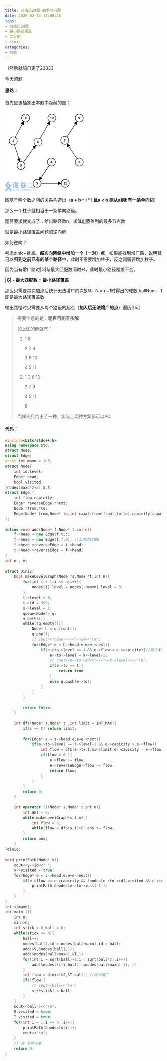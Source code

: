 ```yaml
---
title: 网络流24题-魔术球问题
date: 2020-02-13 11:08:35
tags: 
- 网络流24题 
- 最小路径覆盖 
- 二分图 
- dinic
categories: 
- 刷题
---
```


（然后就鸽日更了23333

今天的题



[洛谷P2765魔术球问题]: https://www.luogu.com.cn/problem/P2765	"P2765魔术球问题"



<!--more -->

#### 思路：

首先应该抽象出本题中隐藏的图：

<img src="网络流24题-魔术球问题/54357.png" alt="img" style="zoom: 67%;" />

图基于两个数之间的关系构造出（**a + b = i * i 且a < b 则从a到b有一条单向边**）

那么一个柱子就相当于一条单向路径。

题目要求就变成了：给出路径数n，求其能覆盖到的最多节点数

就是最小路径覆盖问题的逆向解

如何逆向？

考虑dinic+拆点。**每次向网络中增加一个（一对）点**，如果能找到增广路，说明其可以**归到之前已有的某个路径**中，此时不需要增加柱子，反之则需要增加柱子。

因为当有增广路时|G|与最大匹配数同时+1，此时最小路径覆盖不变。

**|G| - 最大匹配数 = 最小路径覆盖**

那么只需要每次加点后统计无法增广的次数N，N = n+1时得出的球数 ballNum - 1即是最大路径覆盖数

输出路径时只需要从每个路径的起点（**加入后无法增广的点**）遍历即可

> 需要注意的是：**题目可能有多解**
>
> 如上图的解就有：
>
> 1. 1 8 
>
>    2 7 9
>
>    3 6 10
>
>    4 5 11
>
> 2. 1 3 6 10
>
>    2 7 9
>
>    4 5 11
>
>    8
>
> 而样例只给出了一种，实际上两种方案都可以AC
>
#### 代码：

```c++
#include<bits/stdc++.h>
using namespace std;
struct Node;
struct Edge;
const int maxn = 1e5;
struct Node{
    int id,level;
    Edge* head;
    bool visited;
}nodes[maxn*2+2],S,T;
struct Edge {
    int flow,capicity;
    Edge* reverseEdge,*next;
    Node *from,*to;
    Edge(Node* from,Node* to,int capa):from(from),to(to),capicity(capa),flow(0),next(from->head){};// 初始化flow=0
};

inline void add(Node* f,Node* t,int c){
    f->head = new Edge(f,t,c);
    t->head = new Edge(t,f,0); //反向边容量0
    f->head->reverseEdge = t->head;
    t->head->reverseEdge = f->head;
}
int n , m;

struct Dinic{
    bool makeLevelGraph(Node *s,Node *t,int n){
        for(int i = 1;i <= n;i++){
            nodes[i].level = nodes[i+maxn].level = 0;
        }
        t->level = 0;
        t->id = 999;
        s->level = 1;
        queue<Node*> q;
        q.push(s);
        while(!q.empty()){
            Node* h = q.front();
            q.pop();
            // cout<<"head->"<<h->id<<"\n";
            for(Edge* e = h->head;e;e=e->next){
                if(e->to->level == 0 && e->flow < e->capicity){//两个条件：没有level、可增广
                    e->to->level = h->level+1;
                    // cout<<e->to->id<<"<--"<<h->level+1<<"\n";
                    if(e->to == t){
                        return true;
                    }
                    else q.push(e->to);
                }
            }
        }

        return false;
    }

    int dfs(Node* s,Node* t ,int limit = INT_MAX){
        if(s == t) return limit;
        
        for(Edge* e = s->head;e;e=e->next){
            if(e->to->level == s->level+1 && e->capicity > e->flow){
                int flow = dfs(e->to,t,min(limit,e->capicity - e->flow));
                if(flow > 0 ){
                    e->flow += flow;
                    e->reverseEdge->flow -= flow;
                    return flow;
                }
            }
        }
        return 0;
    }

    int operator ()(Node* s,Node* t,int n){
        int ans = 0;
        while(makeLevelGraph(s,t,n)){
            int flow = 0;
            while(flow = dfs(s,t)>0) ans += flow;
        }
        return ans;
    }
}dinic;

void printPath(Node* v){
    cout<<v->id<<" ";
    v->visited = true;
    for(Edge* e = v->head;e;e=e->next){
        if(e->flow == e->capicity && !nodes[e->to->id].visited && e->to->id!=0){
            printPath(&nodes[e->to->id<<1-1]);
        }
    }
}
int s[maxn];
int main (){
    int n;
    cin>>n;
    int stick = 0,ball = 0;
    while(stick <= n){
        ball++;
        nodes[ball].id = nodes[ball+maxn].id = ball;
        add(&S,&nodes[ball],1);
        add(&nodes[ball+maxn],&T,1);
        for(int i = sqrt(ball)+1;i < sqrt(ball*2);i++){
            add(&nodes[(i*i-ball)],&nodes[ball+maxn],1); //
        }
        int flow = dinic(&S,&T,ball); //每次增广
        if(!flow){
            // cout<<ball<<'\n';
            s[++stick] = ball;
        }
    } 
    cout<<ball-1<<"\n";
    S.visited = true;
    T.visited = true;
    for(int i = 1;i <= n ;i++){
        printPath(&nodes[s[i]]);
        cout<<"\n";
    }
    // 淦 多种方案
    return 0;
}
```

